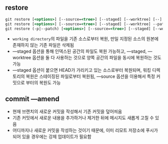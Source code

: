 ## restore

```jsx
git restore [<options>] [--source=<tree>] [--staged] [--worktree] [--] <pathspec>…
git restore [<options>] [--source=<tree>] [--staged] [--worktree] --pathspec-from-file=<file> [--pathspec-file-nul]
git restore (-p|--patch) [<options>] [--source=<tree>] [--staged] [--worktree] [--] [<pathspec>…]
```

- `working directory`의 파일을 기존 소스로부터 복원, 만일 지정된 소스의 원본에 존재하지 않는 기존 파일은 삭제됨
- —staged 옵션을 통해 인덱스된 공간의 파일도 복원 가능하고, —staged, —worktree 옵션을 둘 다 사용하는 것으로 양쪽 공간의 파일을 동시에 복원하는 것도 가능
- —staged 옵션이 붙으면 HEAD가 가리키고 있는 소스로부터 복원되며, 워킹 디렉토리의 복원은 스테이징된 파일로부터 복원됨, —source 옵션을 이용해서 특정 커밋으로 부터의 복원도 가능

## commit —amend

- 현재 브랜치의 새로운 커밋을 작성해서 기존 커밋을 덮어씌움
- 기존 커밋에서 새로운 내용을 추가하거나 제거한 뒤에 메시지도 새롭게 고칠 수 있음
- 어디까지나 새로운 커밋을 작성하는 것이기 때문에, 이미 리모트 저장소에 푸시가 되어 있을 경우에는 강제 업데이트가 필요함
